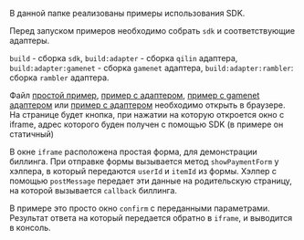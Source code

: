 В данной папке реализованы примеры использования SDK.

Перед запуском примеров необходимо собрать `sdk` и соответствующие адаптеры.

`build` - сборка `sdk`,
`build:adapter` - сборка `qilin` адаптера,
`build:adapter:gamenet` - сборка `gamenet` адаптера,
`build:adapter:rambler`: сборка `rambler` адаптера.

Файл [простой пример](simple/parent.html),
[пример с адаптером](withAdapter/parent.html),
[пример с gamenet адаптером](gamenetAdapter/index.html) или [пример с адаптером](ramblerAdapter/index.html) необходимо открыть в браузере. 
На странице будет кнопка, при нажатии на которую откроется окно с iframe, адрес которого
буден получен с помощью SDK (в примере он статичный)

В окне `iframe` расположена простая форма, для демонстрации биллинга.
При отправке формы вызывается метод `showPaymentForm` у хэлпера, в который передаются `userId` и `itemId` из формы.
Хэлпер с помощью `postMessage` передает эти данные на родительскую страницу,
на которой вызывается `callback` биллинга.

В примере это просто окно `confirm` с переданными параметрами.
Результат ответа на который передается обратно в `iframe`, и выводится в консоль.
